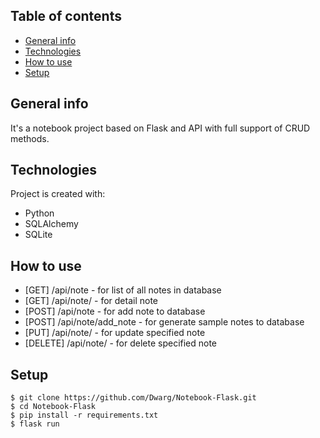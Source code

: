 ## Table of contents
* [General info](#general-info)
* [Technologies](#technologies)
* [How to use](#how-to-use)  
* [Setup](#setup)         

## General info
It's a notebook project based on Flask and API with full support of CRUD methods.

## Technologies
Project is created with:
* Python
* SQLAlchemy
* SQLite

## How to use
* [GET] /api/note - for list of all notes in database
* [GET] /api/note/<id> - for detail note
* [POST] /api/note - for add note to database
* [POST] /api/note/add_note - for generate sample notes to database
* [PUT] /api/note/<id> - for update specified note
* [DELETE] /api/note/<id> - for delete specified note

## Setup
```
$ git clone https://github.com/Dwarg/Notebook-Flask.git
$ cd Notebook-Flask
$ pip install -r requirements.txt
$ flask run
```
